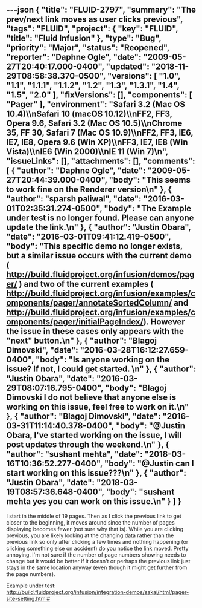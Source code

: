 ---json
{
  "title": "FLUID-2797",
  "summary": "The prev/next link moves as user clicks previous",
  "tags": "FLUID",
  "project": {
    "key": "FLUID",
    "title": "Fluid Infusion"
  },
  "type": "Bug",
  "priority": "Major",
  "status": "Reopened",
  "reporter": "Daphne Ogle",
  "date": "2009-05-27T20:40:17.000-0400",
  "updated": "2018-11-29T08:58:38.370-0500",
  "versions": [
    "1.0",
    "1.1",
    "1.1.1",
    "1.1.2",
    "1.2",
    "1.3",
    "1.3.1",
    "1.4",
    "1.5",
    "2.0"
  ],
  "fixVersions": [],
  "components": [
    "Pager"
  ],
  "environment": "Safari 3.2 (Mac OS 10.4)\\\nSafari 10 (macOS 10.12)\\\nFF2, FF3, Opera 9.6, Safari 3.2 (Mac OS 10.5)\\\nChrome 35, FF 30, Safari 7 (Mac OS 10.9)\\\nFF2, FF3, IE6, IE7, IE8, Opera 9.6 (Win XP)\\\nFF3, IE7, IE8 (Win Vista)\\\nIE6 (Win 2000)\\\nIE 11 (Win 7)\n",
  "issueLinks": [],
  "attachments": [],
  "comments": [
    {
      "author": "Daphne Ogle",
      "date": "2009-05-27T20:44:39.000-0400",
      "body": "This seems to work fine on the Renderer version\n"
    },
    {
      "author": "sparsh paliwal",
      "date": "2016-03-01T02:35:31.274-0500",
      "body": "The Example under test is no longer found. Please can anyone update the link.\n"
    },
    {
      "author": "Justin Obara",
      "date": "2016-03-01T09:41:12.419-0500",
      "body": "This specific demo no longer exists, but a similar issue occurs with the current demo ( <http://build.fluidproject.org/infusion/demos/pager/> ) and two of the current examples ( <http://build.fluidproject.org/infusion/examples/components/pager/annotateSortedColumn/> and <http://build.fluidproject.org/infusion/examples/components/pager/initialPageIndex/>). However the issue in these cases only appears with the \"next\" button.\n"
    },
    {
      "author": "Blagoj Dimovski",
      "date": "2016-03-28T16:12:27.659-0400",
      "body": "Is anyone working on the issue? If not, I could get started.&#x20;\n"
    },
    {
      "author": "Justin Obara",
      "date": "2016-03-29T08:07:16.795-0400",
      "body": "Blagoj Dimovski I do not believe that anyone else is working on this issue, feel free to work on it.\n"
    },
    {
      "author": "Blagoj Dimovski",
      "date": "2016-03-31T11:14:40.378-0400",
      "body": "@Justin Obara, I've started working on the issue, I will post updates through the weekend.\n"
    },
    {
      "author": "sushant mehta",
      "date": "2018-03-16T10:36:52.277-0400",
      "body": "@Justin can I start working on this issue???\n"
    },
    {
      "author": "Justin Obara",
      "date": "2018-03-19T08:57:36.648-0400",
      "body": "sushant mehta yes you can work on this issue.\n"
    }
  ]
}
---
I start in the middle of 19 pages.  Then as I click the previous link to get closer to the beginning, it moves around since the number of pages displaying becomes fewer (not sure why that is).  While you are clicking previous, you are likely looking at the changing data rather than the previous link so only after clicking a few times and nothing happening (or clicking something else on accident) do you notice the link moved.  Pretty annoying.  I'm not sure if the number of page numbers showing needs to change but it would be better if it doesn't or perhaps the previous link just stays in the same location anyway (even though it might get further from the page numbers).

Example under test:\
<http://build.fluidproject.org/infusion/integration-demos/sakai/html/pager-site-setting.html#>

        